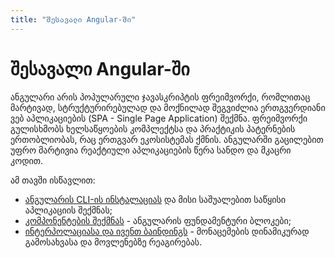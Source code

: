 ```yaml
---
title: "შესავალი Angular-ში"
---
```


# შესავალი Angular-ში

ანგულარი არის პოპულარული ჯავასკრიპტის ფრეიმვორქი, რომლითაც მარტივად,
სტრუქტურირებულად და მოქნილად შეგვიძლია ერთგვერდიანი ვებ აპლიკაციების
(SPA - Single Page Application) შექმნა. ფრეიმვორქი გულისხმობს ხელსაწყოების
კომპლექტსა და პრაქტიკის პატერნების ერთობლიობას, რაც ერთგვარ ეკოსისტემას ქმნის.
ანგულარში გაცილებით უფრო მარტივია რეაქტიული აპლიკაციების წერა სანდო და მკაცრი კოდით.

ამ თავში ისწავლით:

- [ანგულარის CLI-ის ინსტალაციას](./getting-started.html) და მისი საშუალებით საწყისი აპლიკაციის შექმნას;
- [კომპონენტების შექმნას](./creating-component.html) - ანგულარის ფუნდამენტური ბლოკები;
- [ინტერპოლაციასა და ივენთ ბაინდინგს](./interpolation-data-binding.html) - მონაცემების დინამიკურად გამოსახვასა და მოვლენებზე რეაგირებას.
